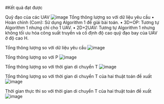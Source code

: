 #Kết quả đạt được

   Quỹ đạo của các UAV
 ![image](https://github.com/user-attachments/assets/bf24a433-e9cf-46e5-84af-09ee8abfea90)
   Tổng thông lượng so với dữ liệu yêu cầu
    • Hoàn chỉnh (Com): Sử dụng Algorithm 1 để giải bài toán.
    • 3D+OP: Tương tự Algorithm 1 nhưng chỉ cho 1 UAV.
    • 2D+2UAV: Tương tự Algorithm 1 nhưng không tối ưu hóa công suất truyền và cố định độ cao quỹ đạo bay của UAV ở độ cao H.

   Tổng thông lượng so với dữ liệu yêu cầu
![image](https://github.com/user-attachments/assets/ebc7d791-079a-4eaf-804f-a3d9b74658ff)

   Tổng thông lượng so với P
![image](https://github.com/user-attachments/assets/7f83300e-c37f-4cc9-90d0-e9d94dd75338)

   Tổng thông lượng so với thời gian di chuyển T
![image](https://github.com/user-attachments/assets/a723c276-56d3-4596-83be-188092c1ddf7)

  Tổng thông lượng so với thời gian di chuyển T của hai thuật toán đề xuất
![image](https://github.com/user-attachments/assets/72f4116f-33a0-4f32-9991-cca7a3543b7d)

  Thời gian thực thi so với thời gian di chuyển T của hai thuật toán đề xuất
![image](https://github.com/user-attachments/assets/1015bf8a-01a7-4d77-a1fb-a70c019e0107)

  
